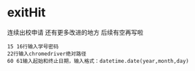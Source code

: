 # exitHit
连续出校申请 还有更多改进的地方 后续有空再写啦
``` 
15 16行输入学号密码
22行输入chromedriver绝对路径
60 61输入起始和终止日期，输入格式：datetime.date(year,month,day)
```
